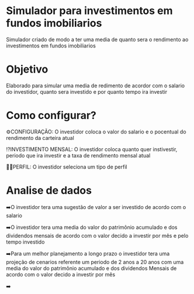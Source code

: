 # Simulador para investimentos em fundos imobiliarios
Simulador criado de modo a ter uma media de quanto sera o rendimento ao investimentos em fundos imobiliarios
# Objetivo
Elaborado para simular uma media de redimento de acordor com o salario do investidor, quanto sera investido e por quanto tempo ira investir
# Como configurar?
⚙️CONFIGURAÇÃO: O investidor coloca o valor do salario e o pocentual do rendimento da carteira atual

⁉️INVESTIMENTO MENSAL: O investidor coloca quanto quer instivestir, periodo que ira investir e a taxa de rendimento mensal atual

👨‍💼PERFIL: O investidor seleciona um tipo de perfil 
# Analise de dados 
➡️O investidor tera uma sugestão de valor a ser investido de acordo com o salario 

➡️O investidor tera uma media do valor do patrimônio acumulado e dos dividendos mensais de acordo com o valor decido a investir por mês e pelo tempo investido

➡️Para um melhor planejamento a longo prazo o investidor tera uma projeção de cenarios referente um periodo de 2 anos a 20 anos com uma media do valor do patrimônio acumulado e dos dividendos Mensais de acordo com o valor decido a investir por mês

➡️
